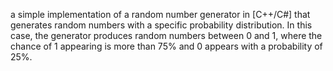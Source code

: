 
 a simple implementation of a random number generator in [C++/C#] that generates random numbers with a specific probability distribution. In this case, the generator produces random numbers between 0 and 1, where the chance of 1 appearing is more than 75% and 0 appears with a probability of 25%.
